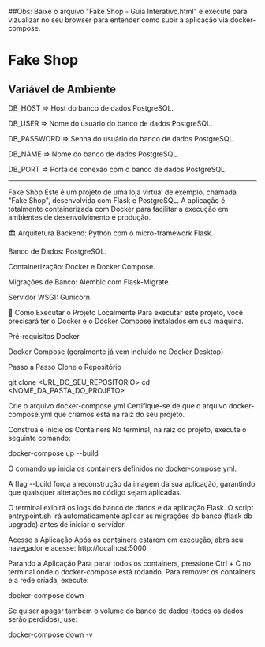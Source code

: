 ##Obs: Baixe o arquivo "Fake Shop - Guia Interativo.html" e execute para vizualizar no seu browser para entender como subir a aplicação via docker-compose.


# Fake Shop


## Variável de Ambiente
DB_HOST	=> Host do banco de dados PostgreSQL.

DB_USER => Nome do usuário do banco de dados PostgreSQL.

DB_PASSWORD	=> Senha do usuário do banco de dados PostgreSQL.

DB_NAME	=>	Nome do banco de dados PostgreSQL.

DB_PORT	=>	Porta de conexão com o banco de dados PostgreSQL.

-----------------------------------------------------------------------------

Fake Shop
Este é um projeto de uma loja virtual de exemplo, chamada "Fake Shop", desenvolvida com Flask e PostgreSQL. A aplicação é totalmente containerizada com Docker para facilitar a execução em ambientes de desenvolvimento e produção.

🏛️ Arquitetura
Backend: Python com o micro-framework Flask.

Banco de Dados: PostgreSQL.

Containerização: Docker e Docker Compose.

Migrações de Banco: Alembic com Flask-Migrate.

Servidor WSGI: Gunicorn.

🚀 Como Executar o Projeto Localmente
Para executar este projeto, você precisará ter o Docker e o Docker Compose instalados em sua máquina.

Pré-requisitos
Docker

Docker Compose (geralmente já vem incluído no Docker Desktop)

Passo a Passo
Clone o Repositório

git clone <URL_DO_SEU_REPOSITORIO>
cd <NOME_DA_PASTA_DO_PROJETO>

Crie o arquivo docker-compose.yml
Certifique-se de que o arquivo docker-compose.yml que criamos está na raiz do seu projeto.

Construa e Inicie os Containers
No terminal, na raiz do projeto, execute o seguinte comando:

docker-compose up --build

O comando up inicia os containers definidos no docker-compose.yml.

A flag --build força a reconstrução da imagem da sua aplicação, garantindo que quaisquer alterações no código sejam aplicadas.

O terminal exibirá os logs do banco de dados e da aplicação Flask. O script entrypoint.sh irá automaticamente aplicar as migrações do banco (flask db upgrade) antes de iniciar o servidor.

Acesse a Aplicação
Após os containers estarem em execução, abra seu navegador e acesse:
http://localhost:5000

Parando a Aplicação
Para parar todos os containers, pressione Ctrl + C no terminal onde o docker-compose está rodando. Para remover os containers e a rede criada, execute:

docker-compose down

Se quiser apagar também o volume do banco de dados (todos os dados serão perdidos), use:

docker-compose down -v

